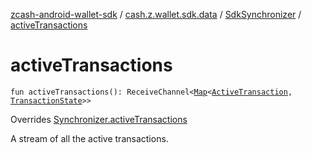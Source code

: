 [zcash-android-wallet-sdk](../../index.md) / [cash.z.wallet.sdk.data](../index.md) / [SdkSynchronizer](index.md) / [activeTransactions](./active-transactions.md)

# activeTransactions

`fun activeTransactions(): ReceiveChannel<`[`Map`](https://kotlinlang.org/api/latest/jvm/stdlib/kotlin.collections/-map/index.html)`<`[`ActiveTransaction`](../-active-transaction/index.md)`, `[`TransactionState`](../-transaction-state/index.md)`>>`

Overrides [Synchronizer.activeTransactions](../-synchronizer/active-transactions.md)

A stream of all the active transactions.

